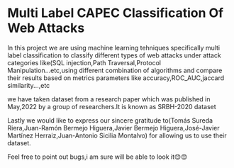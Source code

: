 # Multi Label CAPEC Classification Of Web Attacks

 In this project we are using machine learning tehniques specifically multi label classification to classify different types of web attacks under attack categories like(SQL 
 injection,Path Traversal,Protocol Manipulation...etc,using different combination of algorithms and compare their results based on metrics parameters like 
 accuracy,ROC_AUC,jaccard similarity...,etc
 
 we have taken dataset from a research paper which was published in May,2022 by a group of researchers.It is known as SRBH-2020 dataset
 
 Lastly we would like to express our sincere gratitude to(Tomás Sureda Riera,Juan-Ramón Bermejo Higuera,Javier Bermejo Higuera,José-Javier Martínez Herraiz,Juan-Antonio 
 Sicilia Montalvo) for allowing us to use their dataset.
 
 Feel free to point out bugs,i am sure will be able to look it😊😊
